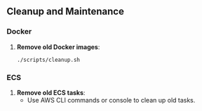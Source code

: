 ## Cleanup and Maintenance

### Docker

1. **Remove old Docker images**:
   ```
   ./scripts/cleanup.sh
   ```

### ECS

1. **Remove old ECS tasks**:
   - Use AWS CLI commands or console to clean up old tasks.